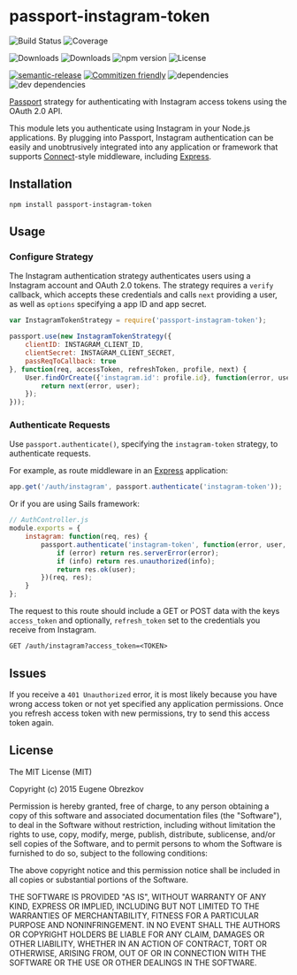 # passport-instagram-token

![Build Status](https://img.shields.io/travis/ghaiklor/passport-instagram-token.svg)
![Coverage](https://img.shields.io/coveralls/ghaiklor/passport-instagram-token.svg)

![Downloads](https://img.shields.io/npm/dm/passport-instagram-token.svg)
![Downloads](https://img.shields.io/npm/dt/passport-instagram-token.svg)
![npm version](https://img.shields.io/npm/v/passport-instagram-token.svg)
![License](https://img.shields.io/npm/l/passport-instagram-token.svg)

[![semantic-release](https://img.shields.io/badge/%20%20%F0%9F%93%A6%F0%9F%9A%80-semantic--release-e10079.svg)](https://github.com/semantic-release/semantic-release)
[![Commitizen friendly](https://img.shields.io/badge/commitizen-friendly-brightgreen.svg)](http://commitizen.github.io/cz-cli/)
![dependencies](https://img.shields.io/david/ghaiklor/passport-instagram-token.svg)
![dev dependencies](https://img.shields.io/david/dev/ghaiklor/passport-instagram-token.svg)

[Passport](http://passportjs.org/) strategy for authenticating with Instagram access tokens using the OAuth 2.0 API.

This module lets you authenticate using Instagram in your Node.js applications.
By plugging into Passport, Instagram authentication can be easily and unobtrusively integrated into any application or framework that supports [Connect](http://www.senchalabs.org/connect/)-style middleware, including [Express](http://expressjs.com/).

## Installation

```shell
npm install passport-instagram-token
```

## Usage

### Configure Strategy

The Instagram authentication strategy authenticates users using a Instagram account and OAuth 2.0 tokens.
The strategy requires a `verify` callback, which accepts these credentials and calls `next` providing a user, as well as `options` specifying a app ID and app secret.

```javascript
var InstagramTokenStrategy = require('passport-instagram-token');

passport.use(new InstagramTokenStrategy({
    clientID: INSTAGRAM_CLIENT_ID,
    clientSecret: INSTAGRAM_CLIENT_SECRET,
    passReqToCallback: true
}, function(req, accessToken, refreshToken, profile, next) {
    User.findOrCreate({'instagram.id': profile.id}, function(error, user) {
        return next(error, user);
    });
}));
```

### Authenticate Requests

Use `passport.authenticate()`, specifying the `instagram-token` strategy, to authenticate requests.

For example, as route middleware in an [Express](http://expressjs.com/) application:

```javascript
app.get('/auth/instagram', passport.authenticate('instagram-token'));
```

Or if you are using Sails framework:

```javascript
// AuthController.js
module.exports = {
    instagram: function(req, res) {
        passport.authenticate('instagram-token', function(error, user, info) {
            if (error) return res.serverError(error);
            if (info) return res.unauthorized(info);
            return res.ok(user);
        })(req, res);
    }
};
```

The request to this route should include a GET or POST data with the keys `access_token` and optionally, `refresh_token` set to the credentials you receive from Instagram.

```
GET /auth/instagram?access_token=<TOKEN>
```

## Issues

If you receive a `401 Unauthorized` error, it is most likely because you have wrong access token or not yet specified any application permissions.
Once you refresh access token with new permissions, try to send this access token again.

## License

The MIT License (MIT)

Copyright (c) 2015 Eugene Obrezkov

Permission is hereby granted, free of charge, to any person obtaining a copy
of this software and associated documentation files (the "Software"), to deal
in the Software without restriction, including without limitation the rights
to use, copy, modify, merge, publish, distribute, sublicense, and/or sell
copies of the Software, and to permit persons to whom the Software is
furnished to do so, subject to the following conditions:

The above copyright notice and this permission notice shall be included in all
copies or substantial portions of the Software.

THE SOFTWARE IS PROVIDED "AS IS", WITHOUT WARRANTY OF ANY KIND, EXPRESS OR
IMPLIED, INCLUDING BUT NOT LIMITED TO THE WARRANTIES OF MERCHANTABILITY,
FITNESS FOR A PARTICULAR PURPOSE AND NONINFRINGEMENT. IN NO EVENT SHALL THE
AUTHORS OR COPYRIGHT HOLDERS BE LIABLE FOR ANY CLAIM, DAMAGES OR OTHER
LIABILITY, WHETHER IN AN ACTION OF CONTRACT, TORT OR OTHERWISE, ARISING FROM,
OUT OF OR IN CONNECTION WITH THE SOFTWARE OR THE USE OR OTHER DEALINGS IN THE
SOFTWARE.

